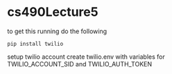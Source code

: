 # cs490Lecture5
to get this running do the following

`pip install twilio`

setup twilio account
create twilio.env with variables for TWILIO_ACCOUNT_SID and TWILIO_AUTH_TOKEN
